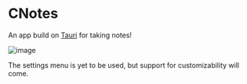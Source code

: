# CNotes
An app build on [Tauri](https://www.tauri.app) for taking notes!

![image](https://user-images.githubusercontent.com/77022526/180301589-d0d5e781-827c-462b-9f13-fd4edfa82ada.png)

The settings menu is yet to be used, but support for customizability will come.
